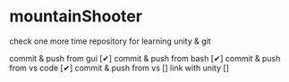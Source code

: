 # mountainShooter

check one more time
repository for learning unity & git

commit & push from gui [✔]
commit & push from bash [✔]
commit & push from vs code [✔]
commit & push from vs []
link with unity []